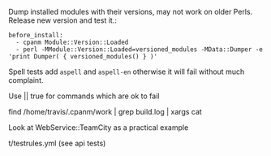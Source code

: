 Dump installed modules with their versions, may not work on older Perls.  Release new version and test it.:

```
before_install:
  - cpanm Module::Version::Loaded
  - perl -MModule::Version::Loaded=versioned_modules -MData::Dumper -e 'print Dumper( { versioned_modules() } )'
```

Spell tests add `aspell` and `aspell-en` otherwise it will fail without much complaint.

Use || true for commands which are ok to fail

find  /home/travis/.cpanm/work | grep build.log | xargs cat

Look at WebService::TeamCity as a practical example

t/testrules.yml (see api tests)
